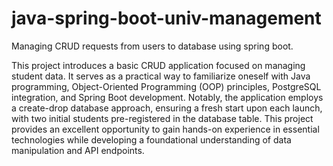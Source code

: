 # java-spring-boot-univ-management
Managing CRUD requests from users to database using spring boot.

This project introduces a basic CRUD application focused on managing student data. It serves as a practical way to familiarize oneself with Java programming, Object-Oriented Programming (OOP) principles, PostgreSQL integration, and Spring Boot development. Notably, the application employs a create-drop database approach, ensuring a fresh start upon each launch, with two initial students pre-registered in the database table. This project provides an excellent opportunity to gain hands-on experience in essential technologies while developing a foundational understanding of data manipulation and API endpoints.









